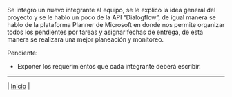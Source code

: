 Se integro un nuevo integrante al equipo, se le explico la idea general del proyecto y se le hablo un poco de la API “Dialogflow”, de igual manera se hablo de la plataforma Planner de Microsoft en donde nos permite organizar todos los pendientes por tareas y asignar fechas de entrega, de esta manera se realizara una mejor planeación y monitoreo. 

Pendiente: 
- Exponer los requerimientos que cada integrante deberá escribir. 

***
| [Inicio](https://github.com/Audny738/POO_Project "Inicio") | 
